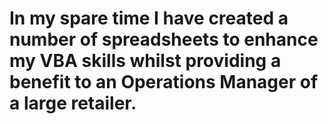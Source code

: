# In my spare time I have created a number of spreadsheets to enhance my VBA skills whilst providing a benefit to an Operations Manager of a large retailer.
